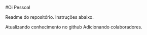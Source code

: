 #Oi Pessoal

Readme do repositório.
Instruções abaixo.

Atualizando conhecimento no github
Adicionando colaboradores.
